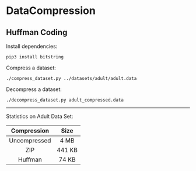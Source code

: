 # DataCompression

## Huffman Coding
Install dependencies:
```
pip3 install bitstring
```

Compress a dataset:
```
./compress_dataset.py ../datasets/adult/adult.data
```

Decompress a dataset:
```
./decompress_dataset.py adult_compressed.data
```

---

Statistics on Adult Data Set:

| Compression  | Size   |
|:------------:|:------:|
| Uncompressed | 4 MB   |
| ZIP          | 441 KB |
| Huffman      | 74 KB  |
